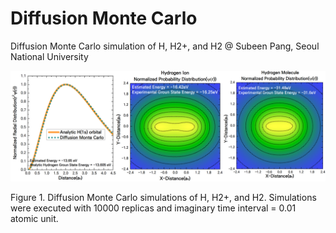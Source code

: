 # Diffusion Monte Carlo
Diffusion Monte Carlo simulation of H, H2+, and H2 @ Subeen Pang, Seoul National University


![alt text](https://raw.githubusercontent.com/subinbg/Diff_MC/master/all.png)

Figure 1. Diffusion Monte Carlo simulations of H, H2+, and H2. Simulations were executed with 10000 replicas and imaginary time interval = 0.01 atomic unit.
